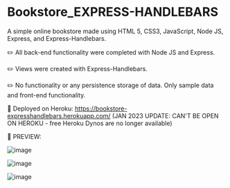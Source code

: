 # Bookstore_EXPRESS-HANDLEBARS
A simple online bookstore made using HTML 5, CSS3, JavaScript, Node JS, Express, and Express-Handlebars.

✏️	All back-end functionality were completed with Node JS and Express. 

✏️	Views were created with Express-Handlebars.

✏️	No functionality or any persistence storage of data. Only sample data and front-end functionality.

🔗 Deployed on Heroku: https://bookstore-expresshandlebars.herokuapp.com/ 
(JAN 2023 UPDATE: CAN'T BE OPEN ON HEROKU - free Heroku Dynos are no longer available)

💜 PREVIEW:

![image](https://user-images.githubusercontent.com/105072341/198703257-8888752d-8f8f-4e69-a81a-4dd5703b3200.png)

![image](https://user-images.githubusercontent.com/105072341/198704190-a4d324fe-863a-474e-bb1b-fa3d1cff3fe2.png)

![image](https://user-images.githubusercontent.com/105072341/198704459-b54624d4-158b-465d-8c37-8272a7b70014.png)






